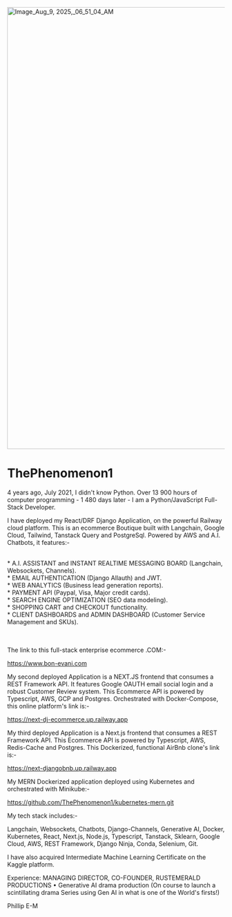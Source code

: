 
<img width="1536" height="1024" alt="Image_Aug_9, 2025,_06_51_04_AM" src="https://github.com/user-attachments/assets/35315f9b-3511-41ac-8f49-2f0afc82c444" />


# ThePhenomenon1

4 years ago, July 2021, I didn't know Python. Over 13 900 hours of computer programming - 1 480 days later - I am a Python/JavaScript Full-Stack Developer.

I have deployed my React/DRF Django Application, on the powerful Railway cloud platform. 
This is an ecommerce Boutique built with Langchain, Google Cloud, Tailwind, Tanstack Query and PostgreSql. Powered by AWS and A.I. Chatbots, it features:-

<br>
* A.I. ASSISTANT and INSTANT REALTIME MESSAGING BOARD (Langchain, Websockets, Channels).

<br>
* EMAIL AUTHENTICATION (Django Allauth) and JWT.

<br>
* WEB ANALYTICS (Business lead generation reports).

<br>
* PAYMENT API (Paypal, Visa, Major credit cards).

<br>
* SEARCH ENGINE OPTIMIZATION (SEO data modeling).

<br>
* SHOPPING CART and CHECKOUT functionality.

<br>
* CLIENT DASHBOARDS and ADMIN DASHBOARD (Customer Service Management and SKUs).

\
\
The link to this full-stack enterprise ecommerce .COM:-

https://www.bon-evani.com

My second deployed Application is a NEXT.JS frontend that consumes a REST Framework API.
It features Google OAUTH email social login and a robust Customer Review system.
This Ecommerce API is powered by Typescript, AWS, GCP and Postgres.
Orchestrated with Docker-Compose, this online platform's link is:-

https://next-dj-ecommerce.up.railway.app

My third deployed Application is a Next.js frontend that consumes a REST Framework API. 
This Ecommerce API is powered by Typescript, AWS, Redis-Cache and Postgres.
This Dockerized, functional AirBnb clone's link is:-

https://next-djangobnb.up.railway.app

My MERN Dockerized application deployed using Kubernetes and orchestrated with Minikube:-

https://github.com/ThePhenomenon1/kubernetes-mern.git

My tech stack includes:-

Langchain,
Websockets,
Chatbots,
Django-Channels,
Generative AI,
Docker,
Kubernetes,
React,
Next.js,
Node.js,
Typescript,
Tanstack,
Sklearn,
Google Cloud,
AWS,
REST Framework,
Django Ninja,
Conda,
Selenium,
Git.

I have also acquired Intermediate Machine Learning Certificate on the Kaggle platform.

Experience: MANAGING DIRECTOR, CO-FOUNDER, RUSTEMERALD PRODUCTIONS
•	Generative AI drama production (On course to launch a scintillating drama Series using Gen AI in what is one of the World's firsts!)


Phillip E-M
